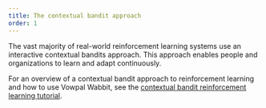 ```yaml
---
title: The contextual bandit approach
order: 1
---
```


The vast majority of real-world reinforcement learning systems use an interactive contextual bandits approach. This approach enables people and organizations to learn and adapt continuously.

For an overview of a contextual bandit approach to reinforcement learning and how to use Vowpal Wabbit, see the [contextual bandit reinforcement learning tutorial]({{site.url}}{{site.baseurl}}/tutorials/contextual_bandits.html).
